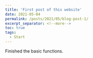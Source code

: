 ```yaml
---
title: 'First post of this website'
date: 2021-05-04
permalink: /posts/2021/05/blog-post-1/
excerpt_separator: <!--more-->
toc: true
tags:
  - Start
---
```


Finished the basic functions.